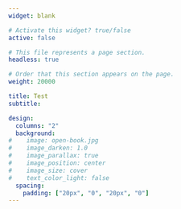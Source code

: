 ```yaml
---
widget: blank

# Activate this widget? true/false
active: false

# This file represents a page section.
headless: true

# Order that this section appears on the page.
weight: 20000

title: Test
subtitle:

design:
  columns: "2"
  background:
#    image: open-book.jpg
#    image_darken: 1.0
#    image_parallax: true
#    image_position: center
#    image_size: cover
#    text_color_light: false
  spacing:
    padding: ["20px", "0", "20px", "0"]
---
```







